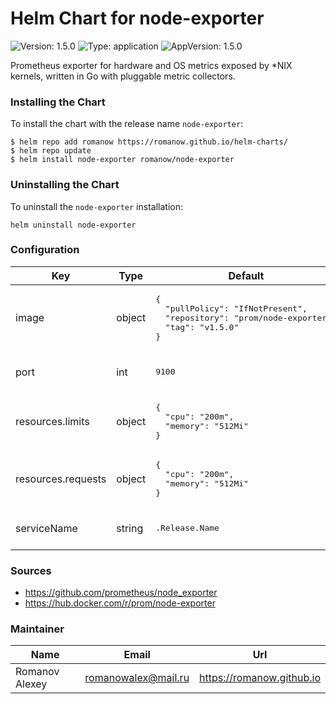 # Helm Chart for node-exporter

![Version: 1.5.0](https://img.shields.io/badge/Version-1.5.0-informational?style=flat-square) ![Type: application](https://img.shields.io/badge/Type-application-informational?style=flat-square) ![AppVersion: 1.5.0](https://img.shields.io/badge/AppVersion-1.5.0-informational?style=flat-square)

Prometheus exporter for hardware and OS metrics exposed by *NIX kernels, written in Go with pluggable metric collectors.

### Installing the Chart

To install the chart with the release name `node-exporter`:

```shell
$ helm repo add romanow https://romanow.github.io/helm-charts/
$ helm repo update
$ helm install node-exporter romanow/node-exporter
```

### Uninstalling the Chart

To uninstall the `node-exporter` installation:

```shell
helm uninstall node-exporter
```

### Configuration

<table>
	<thead>
		<th>Key</th>
		<th>Type</th>
		<th>Default</th>
		<th>Description</th>
	</thead>
	<tbody>
		<tr>
			<td>image</td>
			<td>object</td>
			<td><pre lang="json">
{
  "pullPolicy": "IfNotPresent",
  "repository": "prom/node-exporter",
  "tag": "v1.5.0"
}
</pre>
</td>
			<td>Image name and version</td>
		</tr>
		<tr>
			<td>port</td>
			<td>int</td>
			<td><pre lang="json">
9100
</pre>
</td>
			<td>Node Exporter port</td>
		</tr>
		<tr>
			<td>resources.limits</td>
			<td>object</td>
			<td><pre lang="json">
{
  "cpu": "200m",
  "memory": "512Mi"
}
</pre>
</td>
			<td>Limited resources</td>
		</tr>
		<tr>
			<td>resources.requests</td>
			<td>object</td>
			<td><pre lang="json">
{
  "cpu": "200m",
  "memory": "512Mi"
}
</pre>
</td>
			<td>Requested resources</td>
		</tr>
		<tr>
			<td>serviceName</td>
			<td>string</td>
			<td><pre lang="">
.Release.Name
</pre>
</td>
			<td>Custom service name</td>
		</tr>
	</tbody>
</table>

### Sources

* <https://github.com/prometheus/node_exporter>
* <https://hub.docker.com/r/prom/node-exporter>

### Maintainer

| Name | Email | Url |
| ---- | ------ | --- |
| Romanov Alexey | <romanowalex@mail.ru> | <https://romanow.github.io> |
